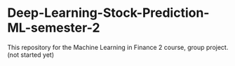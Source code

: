 # Deep-Learning-Stock-Prediction-ML-semester-2

This repository for the Machine Learning in Finance 2 course, group project. (not started yet)
